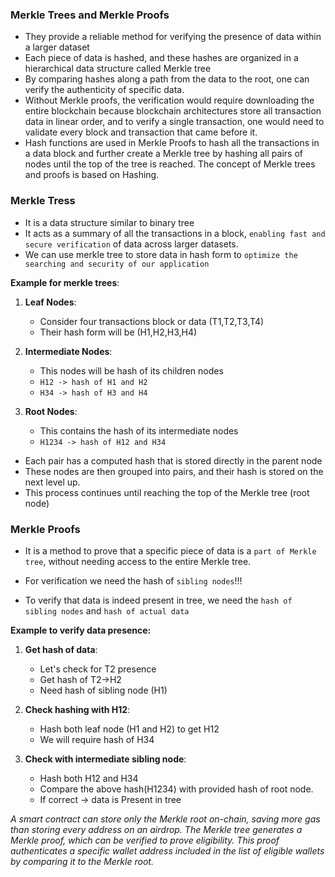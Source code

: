 ### Merkle Trees and Merkle Proofs

- They provide a reliable method for verifying the presence of data within a larger dataset
- Each piece of data is hashed, and these hashes are organized in a hierarchical data structure called Merkle tree
- By comparing hashes along a path from the data to the root, one can verify the authenticity of specific data.
- Without Merkle proofs, the verification would require downloading the entire blockchain because blockchain architectures store all transaction data in linear order, and to verify a single transaction, one would need to validate every block and transaction that came before it.
- Hash functions are used in Merkle Proofs to hash all the transactions in a data block and further create a Merkle tree by hashing all pairs of nodes until the top of the tree is reached. The concept of Merkle trees and proofs is based on Hashing.



### Merkle Tress

- It is a data structure similar to binary tree
- It acts as a summary of all the transactions in a block, `enabling fast and secure verification` of data across larger datasets.
- We can use merkle tree to store data in hash form to `optimize the searching and security of our application`


**Example for merkle trees**:
1. **Leaf Nodes**:
    - Consider four transactions block or data (T1,T2,T3,T4)
    - Their hash form will be (H1,H2,H3,H4)

2. **Intermediate Nodes**:
    - This nodes will be hash of its children nodes
    - `H12 -> hash of H1 and H2`
    - `H34 -> hash of H3 and H4`

3. **Root Nodes**:
    - This contains the hash of its intermediate nodes
    - `H1234 -> hash of H12 and H34`



- Each pair has a computed hash that is stored directly in the parent node
- These nodes are then grouped into pairs, and their hash is stored on the next level up. 
- This process continues until reaching the top of the Merkle tree (root node)




### Merkle Proofs

- It is a method to prove that a specific piece of data is a `part of Merkle tree`, without needing access to the entire Merkle tree.
- For verification we need the hash of `sibling nodes`!!!

- To verify that data is indeed present in tree, we need the `hash of sibling nodes` and `hash of actual data`


**Example to verify data presence:**
1. **Get hash of data**:
    - Let's check for T2 presence
    - Get hash of T2->H2
    - Need hash of sibling node (H1)

2. **Check hashing with H12**:
   - Hash both leaf node (H1 and H2) to get H12
   - We will require hash of H34

3. **Check with intermediate sibling node**:
    - Hash both H12 and H34
    - Compare the above hash(H1234) with provided hash of root node.
    - If correct -> data is Present in tree



*A smart contract can store only the Merkle root on-chain, saving more gas than storing every address on an airdrop. The Merkle tree generates a Merkle proof, which can be verified to prove eligibility. This proof authenticates a specific wallet address included in the list of eligible wallets by comparing it to the Merkle root.*